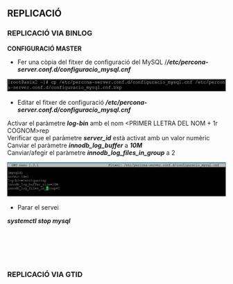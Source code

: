 
## REPLICACIÓ  



### REPLICACIÓ VIA BINLOG  

**CONFIGURACIÓ MASTER**  

* Fer una còpia del fitxer de configuració del MySQL /***/etc/percona-server.conf.d/configuracio_mysql.cnf***

![CP_CONFIGURACIO_MYSQL](https://github.com/ivanenriquez/BD-M02-M010/blob/master/MP10-UF2/A4/Imatges/Captura1.JPG)  


* Editar el fitxer de configuració ***/etc/percona-server.conf.d/configuracio_mysql.cnf***  

Activar el paràmetre ***log-bin*** amb el nom <PRIMER LLETRA DEL NOM + 1r COGNOM>rep    
Verificar que el paràmetre ***server_id*** està activat amb un valor numèric  
Canviar el paràmetre ***innodb_log_buffer*** a ***10M***  
Canviar/afegir el paràmetre ***innodb_log_files_in_group*** a 2  

![CONFIGURACIO_MYSQL](https://github.com/ivanenriquez/BD-M02-M010/blob/master/MP10-UF2/A4/Imatges/Captura2.JPG)  


* Parar el servei  

***systemctl stop mysql***

<br>
<br>
<br>
<br>



### REPLICACIÓ VIA GTID


<br>
<br>
<br>
<br>
